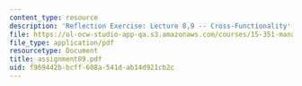 ```yaml
---
content_type: resource
description: 'Reflection Exercise: Lecture 8,9 -- Cross-Functionality'
file: https://ol-ocw-studio-app-qa.s3.amazonaws.com/courses/15-351-managing-the-innovation-process-fall-2002/f969442bbcff608a541dab14d921cb2c_assignment89.pdf
file_type: application/pdf
resourcetype: Document
title: assignment89.pdf
uid: f969442b-bcff-608a-541d-ab14d921cb2c
---
```

